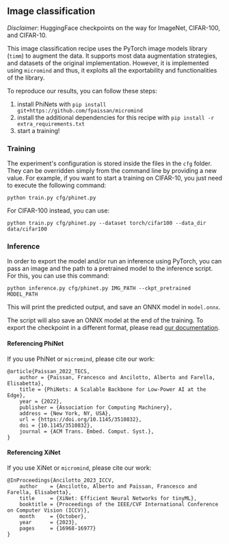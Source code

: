 ## Image classification

*Disclaimer*: HuggingFace checkpoints on the way for ImageNet, CIFAR-100, and CIFAR-10.

This image classification recipe uses the PyTorch image models library (`timm`) to augment the data. It supports most data augmentation strategies, and datasets of the original implementation. However, it is implemented using `micromind` and thus, it exploits all the exportability and functionalities of the library.

To reproduce our results, you can follow these steps:

1. install PhiNets with `pip install git+https://github.com/fpaissan/micromind`
2. install the additional dependencies for this recipe with `pip install -r extra_requirements.txt`
3. start a training!

### Training

The experiment's configuration is stored inside the files in the `cfg` folder. They can be overridden simply from the command line by providing a new value. For example, if you want to start a training on CIFAR-10, you just need to execute the following command:
```
python train.py cfg/phinet.py
```

For CIFAR-100 instead, you can use:
```
python train.py cfg/phinet.py --dataset torch/cifar100 --data_dir data/cifar100
```

### Inference
In order to export the model and/or run an inference using PyTorch, you can pass an image and the path to a pretrained model to the inference script.
For this, you can use this command:
```
python inference.py cfg/phinet.py IMG_PATH --ckpt_pretrained MODEL_PATH
```

This will print the predicted output, and save an ONNX model in `model.onnx`.


The script will also save an ONNX model at the end of the training. To export the checkpoint in a different format, please read [our documentation](micromind-toolkit.github.io/docs/).

#### Referencing PhiNet
If you use PhiNet or `micromind`, please cite our work:
```
@article{Paissan_2022_TECS,
	author = {Paissan, Francesco and Ancilotto, Alberto and Farella, Elisabetta},
	title = {PhiNets: A Scalable Backbone for Low-Power AI at the Edge},
	year = {2022},
	publisher = {Association for Computing Machinery},
	address = {New York, NY, USA},
	url = {https://doi.org/10.1145/3510832},
	doi = {10.1145/3510832},
	journal = {ACM Trans. Embed. Comput. Syst.},
}
```

#### Referencing XiNet
If you use XiNet or `micromind`, please cite our work:
```
@InProceedings{Ancilotto_2023_ICCV,
    author    = {Ancilotto, Alberto and Paissan, Francesco and Farella, Elisabetta},
    title     = {XiNet: Efficient Neural Networks for tinyML},
    booktitle = {Proceedings of the IEEE/CVF International Conference on Computer Vision (ICCV)},
    month     = {October},
    year      = {2023},
    pages     = {16968-16977}
}
```
